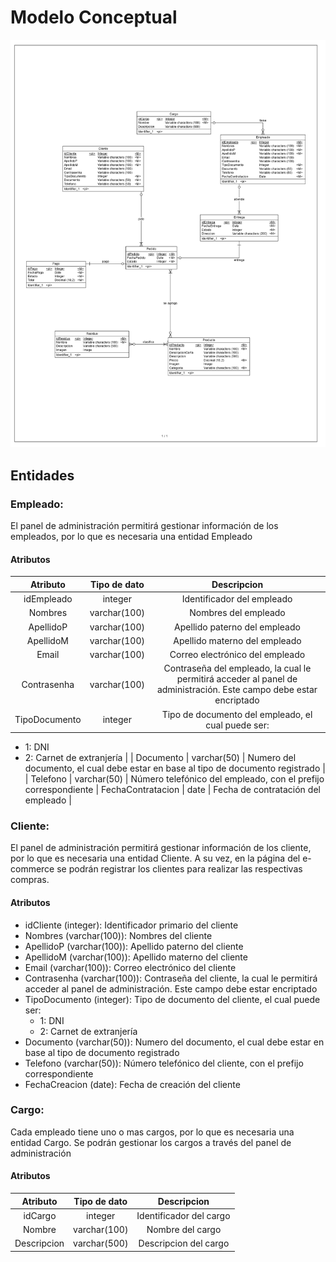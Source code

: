 # Modelo Conceptual
![Modelo Conceptual](./ModeloConceptual.jpg)

## Entidades

### Empleado:
El panel de administración permitirá gestionar información de los empleados, por lo que es necesaria una entidad Empleado
#### Atributos
| Atributo | Tipo de dato | Descripcion |
| :------: | :----------: | :---------: |
| idEmpleado | integer | Identificador del empleado |
| Nombres | varchar(100) | Nombres del empleado |
| ApellidoP | varchar(100) | Apellido paterno del empleado |
| ApellidoM | varchar(100) | Apellido materno del empleado |
| Email | varchar(100) | Correo electrónico del empleado |
| Contrasenha | varchar(100) | Contraseña del empleado, la cual le permitirá acceder al panel de administración. Este campo debe estar encriptado |
|TipoDocumento | integer | Tipo de documento del empleado, el cual puede ser:
* 1: DNI
* 2: Carnet de extranjería
|
| Documento | varchar(50) | Numero del documento, el cual debe estar en base al tipo de documento registrado |
| Telefono | varchar(50) | Número telefónico del empleado, con el prefijo correspondiente
| FechaContratacion | date | Fecha de contratación del empleado |

### Cliente:
El panel de administración permitirá gestionar información de los cliente, por lo que es necesaria una entidad Cliente. A su vez, en la página del e-commerce se podrán registrar los clientes para realizar las respectivas compras.
#### Atributos
* idCliente (integer): Identificador primario del cliente
* Nombres (varchar(100)): Nombres del cliente
* ApellidoP (varchar(100)): Apellido paterno del cliente
* ApellidoM (varchar(100)): Apellido materno del cliente
* Email (varchar(100)): Correo electrónico del cliente
* Contrasenha (varchar(100)): Contraseña del cliente, la cual le permitirá acceder al panel de administración. Este campo debe estar encriptado
* TipoDocumento (integer): Tipo de documento del cliente, el cual puede ser:
    * 1: DNI
    * 2: Carnet de extranjería
* Documento (varchar(50)): Numero del documento, el cual debe estar en base al tipo de documento registrado
* Telefono (varchar(50)): Número telefónico del cliente, con el prefijo correspondiente
* FechaCreacion (date): Fecha de creación del cliente

### Cargo:
Cada empleado tiene uno o mas cargos, por lo que es necesaria una entidad Cargo. Se podrán gestionar los cargos a través del panel de administración
#### Atributos
| Atributo | Tipo de dato | Descripcion |
| :------: | :----------: | :---------: |
| idCargo | integer | Identificador del cargo |
| Nombre | varchar(100) | Nombre del cargo |
| Descripcion | varchar(500) | Descripcion del cargo |